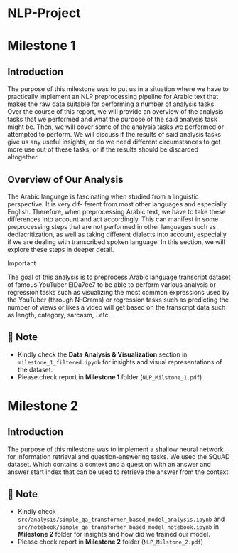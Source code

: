 # NLP-Project

# Milestone 1
## Introduction
The purpose of this milestone was to put us in a situation where we have to practically implement an NLP preprocessing pipeline for Arabic text that makes the raw data suitable for performing a number of analysis tasks. Over the course of this report, we will provide an overview of the analysis tasks that we performed and what the purpose of the said analysis task might be. Then, we will cover some of the analysis tasks we performed or attempted to perform. We will discuss if the results of said analysis tasks give us any useful insights, or do we need different circumstances to get more use out of these tasks, or if the results should be discarded altogether.

## Overview of Our Analysis
The Arabic language is fascinating when studied from a linguistic perspective. It is very dif-
ferent from most other languages and especially English. Therefore, when preprocessing Arabic
text, we have to take these differences into account and act accordingly. This can manifest in
some preprocessing steps that are not performed in other languages such as dediacritization,
as well as taking different dialects into account, especially if we are dealing with transcribed
spoken language. In this section, we will explore these steps in deeper detail.

> [!IMPORTANT]  
> The goal of this analysis is to preprocess Arabic language transcript dataset of famous YouTuber ElDa7ee7 to be able to perform various analysis or regression tasks such as visualizing the most common expressions used by the YouTuber (through N-Grams) or regression tasks such as predicting the number of views or likes a video will get based on the transcript data such as length, category, sarcasm, ..etc.

## 📌 Note

- Kindly check the **Data Analysis & Visualization** section in `milestone_1_filtered.ipynb` for insights and visual representations of the dataset.
- Please check report in **Milestone 1** folder (`NLP_Milstone_1.pdf`) 


# Milestone 2
## Introduction
The purpose of this milestone was to implement a shallow neural network for information retrieval and question-answering tasks. We used the SQuAD dataset. Which contains a context and a question with an answer and answer start index that can be used to retrieve the answer from the context.

## 📌 Note

- Kindly check `src/analysis/simple_qa_transformer_based_model_analysis.ipynb` and `src/notebook/simple_qa_transformer_based_model_notebook.ipynb` in **Milestone 2** folder for insights and how did we trained our model.
- Please check report in **Milestone 2** folder (`NLP_Milstone_2.pdf`) 

